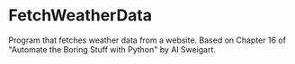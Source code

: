 # FetchWeatherData
Program that fetches weather data from a website. Based on Chapter 16 of "Automate the Boring Stuff with Python" by  Al Sweigart.
